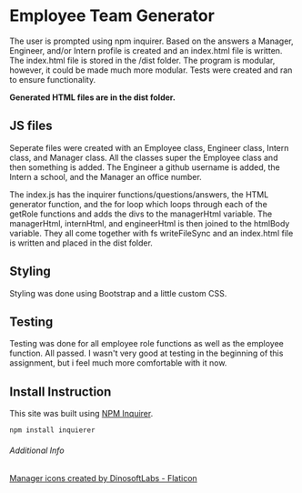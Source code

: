 # Employee Team Generator

The user is prompted using npm inquirer. Based on the answers a Manager, Engineer, and/or Intern profile is created and an index.html file is written. The index.html file is stored in the /dist folder. The program is modular, however, it could be made much more modular. Tests were created and ran to ensure functionality.

**Generated HTML files are in the dist folder.**

## JS files

Seperate files were created with an Employee class, Engineer class, Intern class, and Manager class. All the classes super the Employee class and then something is added. The Engineer a github username is added, the Intern a school, and the Manager an office number.

The index.js has the inquirer functions/questions/answers, the HTML generator function, and the for loop which loops through each of the getRole functions and adds the divs to the managerHtml variable. The managerHtml, internHtml, and engineerHtml is then joined to the htmlBody variable. They all come together with fs writeFileSync and an index.html file is written and placed in the dist folder.

## Styling

Styling was done using Bootstrap and a little custom CSS.

## Testing

Testing was done for all employee role functions as well as the employee function. All passed. I wasn't very good at testing in the beginning of this assignment, but i feel much more comfortable with it now.

## Install Instruction

This site was built using [NPM Inquirer](https://www.npmjs.com/package/inquirer).

```
npm install inquierer
```

###### Additional Info

[Manager icons created by DinosoftLabs - Flaticon](https://www.flaticon.com/free-icons/manager)
